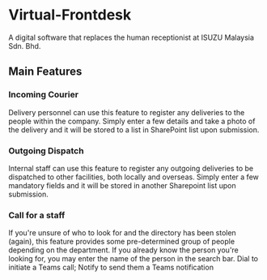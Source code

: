 # Virtual-Frontdesk
A digital software that replaces the human receptionist at ISUZU Malaysia Sdn. Bhd. 

## Main Features
### Incoming Courier
Delivery personnel can use this feature to register any deliveries to the people within the company. Simply enter a few details and take a photo of the delivery and it will be stored to a list in SharePoint list upon submission. 
### Outgoing Dispatch
Internal staff can use this feature to register any outgoing deliveries to be dispatched to other facilities, both locally and overseas. Simply enter a few mandatory fields and it will be stored in another Sharepoint list upon submission.
### Call for a staff
If you're unsure of who to look for and the directory has been stolen (again), this feature provides some pre-determined group of people depending on the department. 
If you already know the person you're looking for, you may enter the name of the person in the search bar. Dial to initiate a Teams call; Notify to send them a Teams notification
